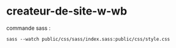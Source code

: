 # createur-de-site-w-wb
commande  sass :
```
sass --watch public/css/sass/index.sass:public/css/style.css
```

